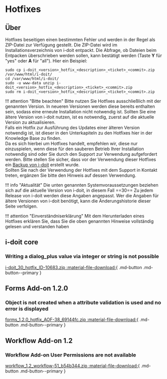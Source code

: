 # Hotfixes

## Über

Hotfixes beseitigen einen bestimmten Fehler und werden in der Regel als ZIP-Datei zur Verfügung gestellt. Die ZIP-Datei wird im Installationsverzeichnis von i-doit entpackt. Die Abfrage, ob Dateien beim Entpacken überschrieben werden sollen, kann bestätigt werden (Taste **Y** für "yes" oder **A** für "all"). Hier ein Beispiel:

```shell
sudo cp i-doit_<version>_hotfix_<description>_<ticket>_<commit>.zip /var/www/html/i-doit/
cd /var/www/html/i-doit/
sudo -u www-data unzip i-doit_<version>_hotfix_<description>_<ticket>_<commit>.zip
sudo rm i-doit_<version>_hotfix_<description>_<ticket>_<commit>.zip
```

!!! attention "Bitte beachten"
    Bitte nutzen Sie Hotfixes ausschließlich mit der genannten Version. In neueren Versionen werden diese bereits enthalten sein, sodass eine erneute Installation nicht notwendig ist.
    Sollten Sie eine ältere Version von i-doit nutzen, ist es notwendig, zuerst auf die aktuelle Version zu aktualisieren.<br>
    Falls ein Hotfix zur Ausführung des Updates einer älteren Version notwendig ist, ist dieser in den Unterkapiteln zu den Hotfixes hier in der Knowledge Base zu finden.<br>
    Da es sich hierbei um Hotfixes handelt, empfehlen wir, diese nur einzuspielen, wenn diese für den sauberen Betrieb Ihrer Installation notwendig sind oder Sie durch den Support zur Verwendung aufgefordert werden. Bitte stellen Sie sicher, dass vor der Verwendung dieser Hotfixes ein [Backup von i-doit](../../wartung-und-betrieb/daten-sichern-und-wiederherstellen/index.md) erstellt wurde.<br>
    Sollten Sie nach der Verwendung der Hotfixes mit dem Support in Kontakt treten, ergänzen Sie bitte den Hinweis auf dessen Verwendung.

!!! info "Aktualität"
    Die unten genannten Systemvoraussetzungen beziehen sich auf die aktuelle Version von i-doit, in diesem Fall ==30== Zu jedem Release von i-doit werden diese Angaben angepasst. Wer die Angaben für ältere Versionen von i-doit benötigt, kann die Änderungshistorie dieser Seite verfolgen.

!!! attention "Einverständniserklärung"
    Mit dem Herunterladen eines Hotfixes erklären Sie, dass Sie die oben genannten Hinweise vollständig gelesen und verstanden haben

## i-doit core

### Writing a dialog_plus value via integer or string is not possible

[i-doit_30_hotfix_ID-10683.zip :material-file-download:](../../assets/downloads/hotfixes/30/i-doit_30_hotfix_ID-10683.zip){ .md-button .md-button--primary }

## Forms Add-on 1.2.0

### Object is not created when a attribute validation is used and no error is displayed

[forms_1.2.0_hotfix_AOF-38_69144fc.zip :material-file-download:](../../assets/downloads/hotfixes/forms/forms_1.2.0_hotfix_AOF-38_69144fc.zip){ .md-button .md-button--primary }

## Workflow Add-on 1.2

### Workflow Add-on User Permissions are not available

[workflow_1.2_workflow-51_b54b344.zip :material-file-download:](../../assets/downloads/hotfixes/workflow/workflow_1.2_workflow-51_b54b344.zip){ .md-button .md-button--primary }
